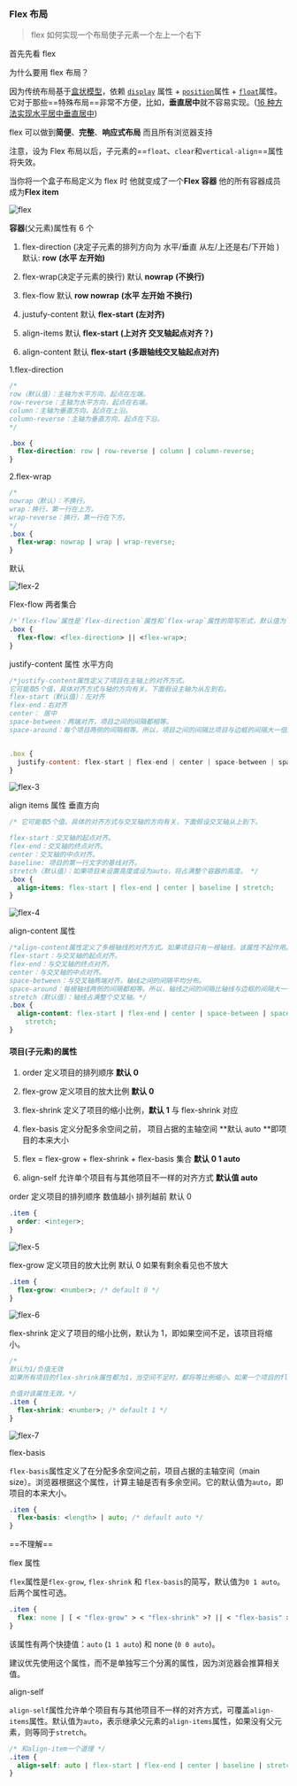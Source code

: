 ### Flex 布局

> flex 如何实现一个布局使子元素一个左上一个右下

首先先看 flex

为什么要用 flex 布局？

因为传统布局基于[盒状模型](https://developer.mozilla.org/en-US/docs/Web/CSS/box_model)，依赖 [`display`](https://developer.mozilla.org/en-US/docs/Web/CSS/display) 属性 + [`position`](https://developer.mozilla.org/en-US/docs/Web/CSS/position)属性 + [`float`](https://developer.mozilla.org/en-US/docs/Web/CSS/float)属性。它对于那些==特殊布局==非常不方便，比如，**垂直居中**就不容易实现。([16 种方法实现水平居中垂直居中](https://juejin.im/post/6844903474879004680))

flex 可以做到**简便**、**完整**、**响应式布局** 而且所有浏览器支持

注意，设为 Flex 布局以后，子元素的==`float`、`clear`和`vertical-align`==属性将失效。

当你将一个盒子布局定义为 flex 时 他就变成了一个**Flex 容器** 他的所有容器成员成为**Flex item**

![flex](../../assets/flex-1.png)

**容器**(父元素)属性有 6 个

1. flex-direction (决定子元素的排列方向为 水平/垂直 从左/上还是右/下开始 ) 默认: **row** **(水平 左开始)**

2. flex-wrap(决定子元素的换行) 默认 **nowrap** **(不换行)**
3. flex-flow 默认 **row nowrap** **(水平 左开始 不换行)**
4. justufy-content 默认 **flex-start** **(左对齐)**
5. align-items 默认 **flex-start** **(上对齐 交叉轴起点对齐？)**
6. align-content 默认 **flex-start** **(多跟轴线交叉轴起点对齐)**

1.flex-direction

```css
/*
row（默认值）：主轴为水平方向，起点在左端。
row-reverse：主轴为水平方向，起点在右端。
column：主轴为垂直方向，起点在上沿。
column-reverse：主轴为垂直方向，起点在下沿。
*/

.box {
  flex-direction: row | row-reverse | column | column-reverse;
}
```

2.flex-wrap

```css
/*
nowrap（默认）：不换行。
wrap：换行，第一行在上方。
wrap-reverse：换行，第一行在下方。
*/
.box {
  flex-wrap: nowrap | wrap | wrap-reverse;
}
```

默认

![flex-2](../../assets/flex-2.png)

Flex-flow 两者集合

```css
/*`flex-flow`属性是`flex-direction`属性和`flex-wrap`属性的简写形式，默认值为`row nowrap`。*/
.box {
  flex-flow: <flex-direction> || <flex-wrap>;
}
```

justify-content 属性 水平方向

```javascript
/*justify-content属性定义了项目在主轴上的对齐方式。
它可能取5个值，具体对齐方式与轴的方向有关。下面假设主轴为从左到右。
flex-start（默认值）：左对齐
flex-end：右对齐
center： 居中
space-between：两端对齐，项目之间的间隔都相等。
space-around：每个项目两侧的间隔相等。所以，项目之间的间隔比项目与边框的间隔大一倍。*/


.box {
  justify-content: flex-start | flex-end | center | space-between | space-around;
}

```

![flex-3](../../assets/flex-3.png)

align items 属性 垂直方向

```css
/* 它可能取5个值。具体的对齐方式与交叉轴的方向有关，下面假设交叉轴从上到下。

flex-start：交叉轴的起点对齐。
flex-end：交叉轴的终点对齐。
center：交叉轴的中点对齐。
baseline: 项目的第一行文字的基线对齐。
stretch（默认值）：如果项目未设置高度或设为auto，将占满整个容器的高度。 */
.box {
  align-items: flex-start | flex-end | center | baseline | stretch;
}
```

![flex-4](../../assets/flex-4.png)

align-content 属性

```css
/*align-content属性定义了多根轴线的对齐方式。如果项目只有一根轴线，该属性不起作用。
flex-start：与交叉轴的起点对齐。
flex-end：与交叉轴的终点对齐。
center：与交叉轴的中点对齐。
space-between：与交叉轴两端对齐，轴线之间的间隔平均分布。
space-around：每根轴线两侧的间隔都相等。所以，轴线之间的间隔比轴线与边框的间隔大一倍。
stretch（默认值）：轴线占满整个交叉轴。*/
.box {
  align-content: flex-start | flex-end | center | space-between | space-around |
    stretch;
}
```

#### 项目(子元素)的属性

1. order 定义项目的排列顺序 **默认 0**

2. flex-grow 定义项目的放大比例 **默认 0**
3. flex-shrink 定义了项目的缩小比例，**默认 1** 与 flex-shrink 对应
4. flex-basis 定义分配多余空间之前， 项目占据的主轴空间 **默认 auto **即项目的本来大小
5. flex = flex-grow + flex-shrink + flex-basis 集合 **默认 0 1 auto**
6. align-self 允许单个项目有与其他项目不一样的对齐方式 **默认值 auto**

order 定义项目的排列顺序 数值越小 排列越前 默认 0

```css
.item {
  order: <integer>;
}
```

![flex-5](../../assets/flex-5.png)

flex-grow 定义项目的放大比例 默认 0 如果有剩余看见也不放大

```css
.item {
  flex-grow: <number>; /* default 0 */
}
```

![flex-6](../../assets/flex-6.png)

flex-shrink 定义了项目的缩小比例，默认为 1，即如果空间不足，该项目将缩小。

```css
/*
默认为1/负值无效
如果所有项目的flex-shrink属性都为1，当空间不足时，都将等比例缩小。如果一个项目的flex-shrink属性为0，其他项目都为1，则空间不足时，前者不缩小。

负值对该属性无效。*/
.item {
  flex-shrink: <number>; /* default 1 */
}
```

![flex-7](../../../../assets/flex-7.png)

flex-basis

`flex-basis`属性定义了在分配多余空间之前，项目占据的主轴空间（main size）。浏览器根据这个属性，计算主轴是否有多余空间。它的默认值为`auto`，即项目的本来大小。

```css
.item {
  flex-basis: <length> | auto; /* default auto */
}
```

==不理解==

flex 属性

`flex`属性是`flex-grow`, `flex-shrink` 和 `flex-basis`的简写，默认值为`0 1 auto`。后两个属性可选。

```css
.item {
  flex: none | [ < "flex-grow" > < "flex-shrink" >? || < "flex-basis" > ];
}
```

该属性有两个快捷值：`auto` (`1 1 auto`) 和 none (`0 0 auto`)。

建议优先使用这个属性，而不是单独写三个分离的属性，因为浏览器会推算相关值。

align-self

`align-self`属性允许单个项目有与其他项目不一样的对齐方式，可覆盖`align-items`属性。默认值为`auto`，表示继承父元素的`align-items`属性，如果没有父元素，则等同于`stretch`。

```css
/* 和align-item一个道理 */
.item {
  align-self: auto | flex-start | flex-end | center | baseline | stretch;
}
```
